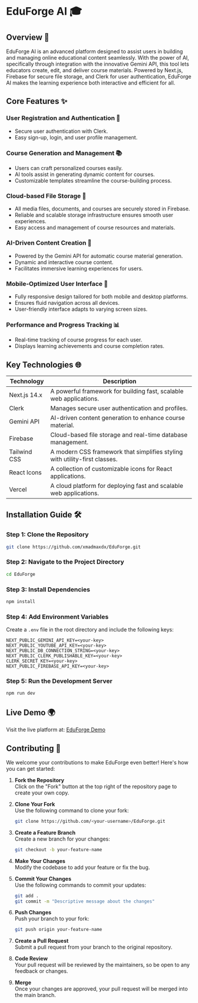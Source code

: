 # EduForge AI 🎓

## Overview 🌟

EduForge AI is an advanced platform designed to assist users in building and managing online educational content seamlessly. With the power of AI, specifically through integration with the innovative Gemini API, this tool lets educators create, edit, and deliver course materials. Powered by Next.js, Firebase for secure file storage, and Clerk for user authentication, EduForge AI makes the learning experience both interactive and efficient for all.

## Core Features ✨

### User Registration and Authentication 🔐

- Secure user authentication with Clerk.
- Easy sign-up, login, and user profile management.

### Course Generation and Management 📚

- Users can craft personalized courses easily.
- AI tools assist in generating dynamic content for courses.
- Customizable templates streamline the course-building process.

### Cloud-based File Storage 📂

- All media files, documents, and courses are securely stored in Firebase.
- Reliable and scalable storage infrastructure ensures smooth user experiences.
- Easy access and management of course resources and materials.

### AI-Driven Content Creation 🤖

- Powered by the Gemini API for automatic course material generation.
- Dynamic and interactive course content.
- Facilitates immersive learning experiences for users.

### Mobile-Optimized User Interface 📱

- Fully responsive design tailored for both mobile and desktop platforms.
- Ensures fluid navigation across all devices.
- User-friendly interface adapts to varying screen sizes.

### Performance and Progress Tracking 📊

- Real-time tracking of course progress for each user.
- Displays learning achievements and course completion rates.


## Key Technologies 🌐

| **Technology**       | **Description**                                                                 |
|----------------------|---------------------------------------------------------------------------------|
| Next.js 14.x         | A powerful framework for building fast, scalable web applications.               |
| Clerk                | Manages secure user authentication and profiles.                                |
| Gemini API           | AI-driven content generation to enhance course material.                        |
| Firebase             | Cloud-based file storage and real-time database management.                     |
| Tailwind CSS         | A modern CSS framework that simplifies styling with utility-first classes.       |
| React Icons          | A collection of customizable icons for React applications.                      |
| Vercel               | A cloud platform for deploying fast and scalable web applications.              |

## Installation Guide 🛠️

### Step 1: Clone the Repository

```bash
git clone https://github.com/xmadmaxdx/EduForge.git
```

### Step 2: Navigate to the Project Directory

```bash
cd EduForge
```

### Step 3: Install Dependencies

```bash
npm install
```

### Step 4: Add Environment Variables

Create a `.env` file in the root directory and include the following keys:

```env
NEXT_PUBLIC_GEMINI_API_KEY=<your-key>
NEXT_PUBLIC_YOUTUBE_API_KEY=<your-key>
NEXT_PUBLIC_DB_CONNECTION_STRING=<your-key>
NEXT_PUBLIC_CLERK_PUBLISHABLE_KEY=<your-key>
CLERK_SECRET_KEY=<your-key>
NEXT_PUBLIC_FIREBASE_API_KEY=<your-key>
```

### Step 5: Run the Development Server

```bash
npm run dev
```

## Live Demo 🌍

Visit the live platform at: [EduForge Demo](https://eduforge.vercel.app/)

## Contributing 🤝

We welcome your contributions to make EduForge even better! Here's how you can get started:

1. **Fork the Repository**  
   Click on the "Fork" button at the top right of the repository page to create your own copy.

2. **Clone Your Fork**  
   Use the following command to clone your fork:

   ```bash
   git clone https://github.com/<your-username>/EduForge.git
   ```

3. **Create a Feature Branch**  
   Create a new branch for your changes:

   ```bash
   git checkout -b your-feature-name
   ```

4. **Make Your Changes**  
   Modify the codebase to add your feature or fix the bug.

5. **Commit Your Changes**  
   Use the following commands to commit your updates:

   ```bash
   git add .
   git commit -m "Descriptive message about the changes"
   ```

6. **Push Changes**  
   Push your branch to your fork:

   ```bash
   git push origin your-feature-name
   ```

7. **Create a Pull Request**  
   Submit a pull request from your branch to the original repository.

8. **Code Review**  
   Your pull request will be reviewed by the maintainers, so be open to any feedback or changes.

9. **Merge**  
   Once your changes are approved, your pull request will be merged into the main branch.
